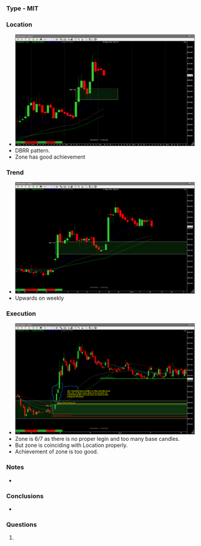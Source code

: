 
### Type - MIT

### Location
- ![](_attachments/Pasted%20image%2020240310173206.png)
- DBRR pattern.
- Zone has good achievement
### Trend
- ![](_attachments/Pasted%20image%2020240310173241.png)
- Upwards on weekly
### Execution
- ![](_attachments/Pasted%20image%2020240310173435.png)
- Zone is 6/7 as there is no proper legin and too many base candles.
- But zone is coinciding with Location properly.
- Achievement of zone is too good.
### Notes
- 
### **Conclusions**
- 
### **Questions**
1. 
